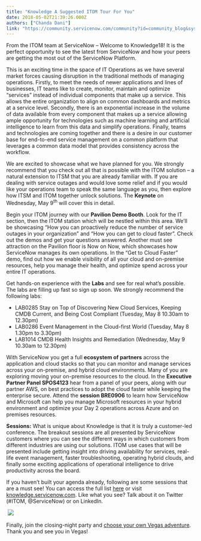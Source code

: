 ```yaml
---
title: "Knowledge A Suggested ITOM Tour For You"
date: 2018-05-02T21:39:26.000Z
authors: ["Chanda Dani"]
link: "https://community.servicenow.com/community?id=community_blog&sys_id=e656fa4edb351f0047c8f3231f9619da"
---
```

<p>From the ITOM team at ServiceNow – Welcome to Knowledge18! It is the perfect opportunity to see the latest from ServiceNow and how your peers are getting the most out of the ServiceNow Platform.</p>
<p>This is an exciting time in the space of IT Operations as we have several market forces causing disruption in the traditional methods of managing operations. Firstly, to meet the needs of newer applications and lines of businesses, IT teams like to create, monitor, maintain and optimize “services” instead of individual components that make up a service. This allows the entire organization to align on common dashboards and metrics at a service level. Secondly, there is an exponential increase in the volume of data available from every component that makes up a service allowing ample opportunity for technologies such as machine learning and artificial intelligence to learn from this data and simplify operations. Finally, teams and technologies are coming together and there is a desire in our customer base for end-to-end service management on a common platform that leverages a common data model that provides consistency across the workflow.</p>
<p>We are excited to showcase what we have planned for you. We strongly recommend that you check out all that is possible with the ITOM solution – a natural extension to ITSM that you are already familiar with. If you are dealing with service outages and would love some relief and if you would like your operations team to speak the same language as you, then explore how ITSM and ITOM together unlock solutions. The <strong>Keynote</strong> on Wednesday, May 9<sup>th</sup> will cover this in detail.</p>
<p>Begin your ITOM journey with our <strong>Pavilion Demo Booth</strong>. Look for the IT section, then the ITOM station which will be nestled within this area. We’ll be showcasing “How you can proactively reduce the number of service outages in your organization” and “How you can get to cloud faster”. Check out the demos and get your questions answered. Another must see attraction on the Pavilion floor is Now on Now, which showcases how ServiceNow manages its own operations. In the “Get to Cloud Faster” demo, find out how we enable visibility of all your cloud and on-premise resources, help you manage their health, and optimize spend across your entire IT operations.</p>
<p>Get hands-on experience with the <strong>Labs</strong> and see for real what’s possible. The labs are filling up fast so sign up soon. We strongly recommend the following labs:</p>
<ul><li>LAB0285 Stay on Top of Discovering New Cloud Services, Keeping CMDB Current, and Being Cost Compliant (Tuesday, May 8 10.30am to 12.30pm)</li><li>LAB0286 Event Management in the Cloud-first World (Tuesday, May 8 1.30pm to 3.30pm)</li><li>LAB1014 CMDB Health Insights and Remediation (Wednesday, May 9 10.30am to 12.30pm)</li></ul>
<p>With ServiceNow you get a full <strong>ecosystem of partners</strong> across the application and cloud stacks so that you can monitor and manage services across your on-premise, and hybrid cloud environments. Many of you are exploring moving your on-premise resources to the cloud. In the <strong>Executive Partner Panel SPOS4123</strong> hear from a panel of your peers, along with our partner AWS, on best practices to adopt the cloud faster while keeping the enterprise secure. Attend the <strong>session BRE0906</strong> to learn how ServiceNow and Microsoft can help you manage Microsoft resources in your hybrid environment and optimize your Day 2 operations across Azure and on premises resources.</p>
<p><strong>Sessions:</strong> What is unique about Knowledge is that it is truly a customer-led conference. The breakout sessions are all presented by ServiceNow customers where you can see the different ways in which customers from different industries are using our solutions. ITOM use cases that will be presented include getting insight into driving availability for services, real-life event management, faster troubleshooting, operating hybrid clouds, and finally some exciting applications of operational intelligence to drive productivity across the board.</p>
<p>If you haven’t built your agenda already, following are some sessions that are a must see! You can access the full list <a href="https://www.servicenowevents.com/servicenowknowledge18/myevent_home" rel="nofollow">here</a> or visit <a href="http://knowledge.servicenow.com/" rel="nofollow">knowledge.servicenow.com</a>. Like what you see? Talk about it on Twitter (#ITOM, &#64;ServiceNow) or on LinkedIn.</p>
<p> <img style="max-width: 100%; max-height: 480px;" src="a326b60edb351f0047c8f3231f961997.iix" /></p>
<p>Finally, join the closing-night party and <a href="https://knowledge.servicenow.com/sessions/play-your-way.html" rel="nofollow">choose your own Vegas adventure</a>. Thank you and see you in Vegas!</p>